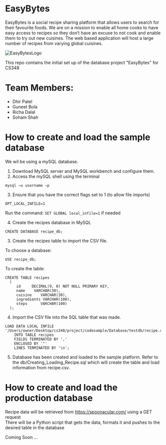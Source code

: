 # EasyBytes

EasyBytes is a social recipe sharing platform that allows users to search for their favourite foods. We are on a mission to enable all home cooks to have easy access to recipes so they don’t have an excuse to not cook and enable them to try out new cuisines. The web based application will host a large number of recipes from varying global cuisines.

![EasyBytesLogo](https://user-images.githubusercontent.com/65190493/214759224-2ca6f9b6-a8b6-4b7c-9a8f-bf91a9ab50f5.png)

This repo contains the initial set up of the database project "EasyBytes" for CS348

# Team Members:
- Dhir Patel
- Guneet Bola
- Richa Dalal
- Soham Shah

# How to create and load the sample database

We wil be using a mySQL database.

1) Download MySQL server and MySQL workbench and configure them.
2) Access the mySQL shell using the terminal

```mysql –u username –p```

3) Ensure that you have the correct flags set to 1 (to allow file imports)

```OPT_LOCAL_INFILE=1```

Run the command: ```SET GLOBAL local_infile=1``` if needed

4) Create the recipes database in MySQL

```CREATE DATABASE recipe_db;```

3) Create the recipes table to import the CSV file.

To choose a database:

```USE recipe_db;```

To create the table:

```
CREATE TABLE recipes
  ( 
     id     DECIMAL(9, 0) NOT NULL PRIMARY KEY, 
     name    VARCHAR(30), 
     cuisine    VARCHAR(30), 
     ingredients VARCHAR(100), 
     steps      VARCHAR(100) 
  );
  ```

4) Import the CSV file into the SQL table that was made.

```
LOAD DATA LOCAL INFILE '/Users/owner/Desktop/cs348/project/codesample/Database/testdb/recipe.csv' 
	INTO TABLE recipes 
	FIELDS TERMINATED BY ',' 
	ENCLOSED BY '"'
	LINES TERMINATED BY '\n';
```
  
5) Database has been created and loaded to the sample platform. Refer to the db/Creating_Loading_Recipe.sql which will create the table and load information from recipe.csv.

# How to create and load the production database

Recipe data will be retrieved from https://spoonacular.com/ using a GET request\
There will be a Python script that gets the data, formats it and pushes to the desired table in the database

Coming Soon ...